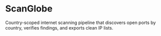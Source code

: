 # ScanGlobe
Country-scoped internet scanning pipeline that discovers open ports by country, verifies findings, and exports clean IP lists.

